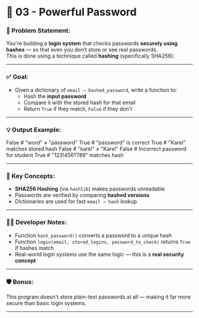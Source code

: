 # 🔐 03 - Powerful Password

### 📌 Problem Statement:
You're building a **login system** that checks passwords **securely using hashes** — so that even you don’t store or see real passwords.  
This is done using a technique called **hashing** (specifically SHA256).

---

### ✅ Goal:
- Given a dictionary of `email → hashed_password`, write a function to:
  - Hash the **input password**
  - Compare it with the stored hash for that email
  - Return `True` if they match, `False` if they don’t

---

### 💡 Output Example:

False # "word" ≠ "password" True # "password" is correct True # "Karel" matches stored hash False # "karel" ≠ "Karel" False # Incorrect password for student True # "123!456?789" matches hash


---

### 🧠 Key Concepts:
- **SHA256 Hashing** (via `hashlib`) makes passwords unreadable  
- Passwords are verified by comparing **hashed versions**  
- Dictionaries are used for fast `email → hash` lookup

---

### 👨‍💻 Developer Notes:
- Function `hash_password()` converts a password to a unique hash  
- Function `login(email, stored_logins, password_to_check)` returns `True` if hashes match  
- Real-world login systems use the same logic — this is a **real security concept**

---

### 🛡️ Bonus:
This program doesn't store plain-text passwords at all — making it far more secure than basic login systems.

---
